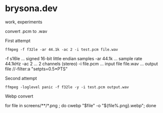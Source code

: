 # brysona.dev
work, experiments

convert .pcm to .wav 

First attempt

`ffmpeg -f f32le -ar 44.1k -ac 2 -i test.pcm file.wav`

-f s16le … signed 16-bit little endian samples
-ar 44.1k … sample rate 44.1kHz
-ac 2 … 2 channels (stereo)
-i file.pcm … input file
file.wav … output file
//-filter:a "setpts=0.5*PTS" 

Second attempt

`ffmpeg -loglevel panic -f f32le -y -i test.pcm output.wav`

Webp convert

for file in screens/**/*.png ; do cwebp "$file" -o "${file%.png}.webp"; done
